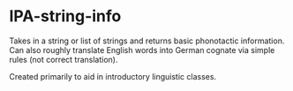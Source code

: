 # IPA-string-info
Takes in a string or list of strings and returns basic phonotactic information.
Can also roughly translate English words into German cognate via simple rules (not correct translation). 

Created primarily to aid in introductory linguistic classes.
